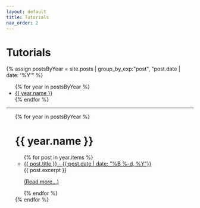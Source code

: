 ```yaml
---
layout: default
title: Tutorials
nav_order: 2
---
```

# Tutorials



{% assign postsByYear =
    site.posts | group_by_exp:"post", "post.date | date: '%Y'" %}
<ul>
{% for year in postsByYear %}
<li><a href="{{ site.url }}{{ page.url }}#{{ year.name }}">{{ year.name }}</a></li>
{% endfor %}
</ul>

---


<ul>
{% for year in postsByYear %}
  <h1 id = "{{ year.name }}">{{ year.name }}</h1>
    <ul>
      {% for post in year.items %}
        <li><a href="{{ post.url }}">{{ post.title }} - {{ post.date | date: "%B %-d, %Y"}}</a></li>
        {{ post.excerpt }}
        <p><a href="{{ post.url }}">(Read more...)</a></p>
      {% endfor %}
    </ul>
{% endfor %}

</ul>